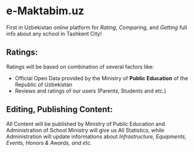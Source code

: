 # e-Maktabim.uz

First in Uzbekistan online platform for <i>Rating</i>, <i>Comparing</i>, and <i>Getting</i> full info about any school in Tashkent City!

## Ratings:
Ratings will be based on combination of several factors like:
  * Official Open Data provided by the Ministry of <b>Public Education</b> of the Republic of Uzbekistan
  * Reviews and ratings of our users (Parents, Students and etc.)

## Editing, Publishing Content:

All Content will be published by Ministry of Public Education and Administration of School
Ministry will give us All Statistics, while Administration will update informations about <i>Infrastructure, Equipments, Events, Honors & Awards, and etc.</i>
